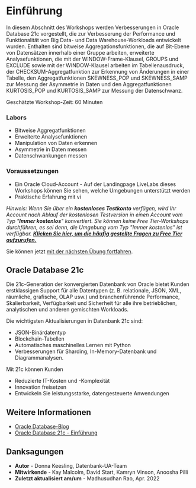 # Einführung

In diesem Abschnitt des Workshops werden Verbesserungen in Oracle Database 21c vorgestellt, die zur Verbesserung der Performance und Funktionalität von Big Data- und Data Warehouse-Workloads entwickelt wurden. Enthalten sind bitweise Aggregationsfunktionen, die auf Bit-Ebene von Datensätzen innerhalb einer Gruppe arbeiten, erweiterte Analysefunktionen, die mit der WINDOW-Frame-Klausel, GROUPS und EXCLUDE sowie mit der WINDOW-Klausel arbeiten im Tabellenausdruck, der CHECKSUM-Aggregatfunktion zur Erkennung von Änderungen in einer Tabelle, den Aggregatfunktionen SKEWNESS\_POP und SKEWNESS\_SAMP zur Messung der Asymmetrie in Daten und den Aggregatfunktionen KURTOSIS\_POP und KURTOSIS\_SAMP zur Messung der Datenschwanz.

Geschätzte Workshop-Zeit: 60 Minuten

### Labors

*   Bitweise Aggregatfunktionen
*   Erweiterte Analysefunktionen
*   Manipulation von Daten erkennen
*   Asymmetrie in Daten messen
*   Datenschwankungen messen

### Voraussetzungen

*   Ein Oracle Cloud-Account - Auf der Landingpage LiveLabs dieses Workshops können Sie sehen, welche Umgebungen unterstützt werden
*   Praktische Erfahrung mit vi

_Hinweis: Wenn Sie über ein **kostenloses Testkonto** verfügen, wird Ihr Account nach Ablauf der kostenlosen Testversion in einen Account vom Typ "**Immer kostenlos**" konvertiert. Sie können keine Free Tier-Workshops durchführen, es sei denn, die Umgebung vom Typ "Immer kostenlos" ist verfügbar. **[Klicken Sie hier, um die häufig gestellte Fragen zu Free Tier aufzurufen.](https://www.oracle.com/cloud/free/faq.html)**_

Sie können jetzt [mit der nächsten Übung fortfahren](#next).

## Oracle Database 21c

Die 21c-Generation der konvergierten Datenbank von Oracle bietet Kunden erstklassigen Support für alle Datentypen (z. B. relationale, JSON, XML, räumliche, grafische, OLAP usw.) und branchenführende Performance, Skalierbarkeit, Verfügbarkeit und Sicherheit für alle ihre betrieblichen, analytischen und anderen gemischten Workloads.

Die wichtigsten Aktualisierungen in Datenbank 21c sind:

*   JSON-Binärdatentyp
*   Blockchain-Tabellen
*   Automatisches maschinelles Lernen mit Python
*   Verbesserungen für Sharding, In-Memory-Datenbank und Diagrammanalysen.

Mit 21c können Kunden

*   Reduzierte IT-Kosten und -Komplexität
*   Innovation freisetzen
*   Entwickeln Sie leistungsstarke, datengesteuerte Anwendungen

## Weitere Informationen

*   [Oracle Database-Blog](http://blogs.oracle.com/database)
*   [Oracle Database 21c - Einführung](https://blogs.oracle.com/database/introducing-oracle-database-21c)

## Danksagungen

*   **Autor** - Donna Keesling, Datenbank-UA-Team
*   **Mitwirkende** - Kay Malcolm, David Start, Kamryn Vinson, Anoosha Pilli
*   **Zuletzt aktualisiert am/um** - Madhusudhan Rao, Apr. 2022